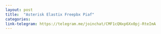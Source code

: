 ```yaml
---
layout: post
title:  "Asterisk Elastix Freepbx Piaf"
categories: 
link-telegram: https://telegram.me/joinchat/CMF1cQNxp6Xx0pj-RteImA
---
```




